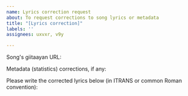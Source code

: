 ```yaml
---
name: Lyrics correction request
about: To request corrections to song lyrics or metadata
title: "[Lyrics correction]"
labels: ''
assignees: uxvxr, v9y

---
```


Song's giitaayan URL: 

Metadata (statistics) corrections, if any:

Please write the corrected lyrics below (in ITRANS or common Roman convention):
